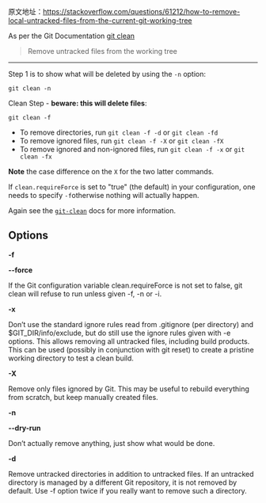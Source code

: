 原文地址：https://stackoverflow.com/questions/61212/how-to-remove-local-untracked-files-from-the-current-git-working-tree


As per the Git Documentation [git clean](https://git-scm.com/docs/git-clean)

> Remove untracked files from the working tree

* * *

Step 1 is to show what will be deleted by using the `-n` option:

```
git clean -n

```

Clean Step - **beware: this will delete files**:

```
git clean -f

```

*   To remove directories, run `git clean -f -d` or `git clean -fd`
*   To remove ignored files, run `git clean -f -X` or `git clean -fX`
*   To remove ignored and non-ignored files, run `git clean -f -x` or `git clean -fx`

**Note** the case difference on the `X` for the two latter commands.

If `clean.requireForce` is set to "true" (the default) in your configuration, one needs to specify `-f`otherwise nothing will actually happen.

Again see the [`git-clean`](http://git-scm.com/docs/git-clean) docs for more information.

## Options

**-f**

**--force**

If the Git configuration variable clean.requireForce is not set to false, git clean will refuse to run unless given -f, -n or -i.

**-x**

Don’t use the standard ignore rules read from .gitignore (per directory) and $GIT_DIR/info/exclude, but do still use the ignore rules given with -e options. This allows removing all untracked files, including build products. This can be used (possibly in conjunction with git reset) to create a pristine working directory to test a clean build.

**-X**

Remove only files ignored by Git. This may be useful to rebuild everything from scratch, but keep manually created files.

**-n**

**--dry-run**

Don’t actually remove anything, just show what would be done.

**-d**

Remove untracked directories in addition to untracked files. If an untracked directory is managed by a different Git repository, it is not removed by default. Use -f option twice if you really want to remove such a directory.
